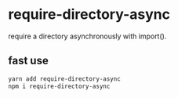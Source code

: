 # require-directory-async

require a directory asynchronously with import().

## fast use

```bash
yarn add require-directory-async
npm i require-directory-async
```
